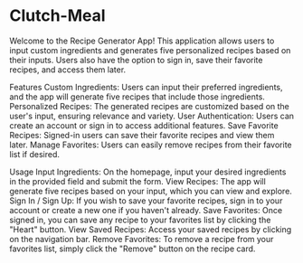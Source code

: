 # Clutch-Meal
Welcome to the Recipe Generator App! This application allows users to input custom ingredients and generates five personalized recipes based on their inputs. Users also have the option to sign in, save their favorite recipes, and access them later.

Features
Custom Ingredients: Users can input their preferred ingredients, and the app will generate five recipes that include those ingredients.
Personalized Recipes: The generated recipes are customized based on the user's input, ensuring relevance and variety.
User Authentication: Users can create an account or sign in to access additional features.
Save Favorite Recipes: Signed-in users can save their favorite recipes and view them later.
Manage Favorites: Users can easily remove recipes from their favorite list if desired.

Usage
Input Ingredients:
On the homepage, input your desired ingredients in the provided field and submit the form.
View Recipes:
The app will generate five recipes based on your input, which you can view and explore.
Sign In / Sign Up:
If you wish to save your favorite recipes, sign in to your account or create a new one if you haven't already.
Save Favorites:
Once signed in, you can save any recipe to your favorites list by clicking the "Heart" button.
View Saved Recipes:
Access your saved recipes by clicking on the navigation bar.
Remove Favorites:
To remove a recipe from your favorites list, simply click the "Remove" button on the recipe card.
